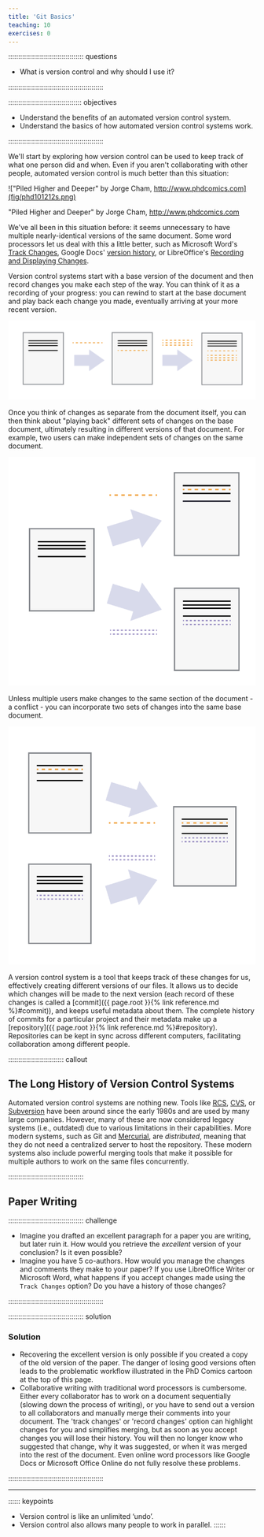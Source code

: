 ```yaml
---
title: 'Git Basics'
teaching: 10
exercises: 0
---
```


:::::::::::::::::::::::::::::::::::::: questions 

- What is version control and why should I use it?

::::::::::::::::::::::::::::::::::::::::::::::::

::::::::::::::::::::::::::::::::::::: objectives

- Understand the benefits of an automated version control system.
- Understand the basics of how automated version control systems work.

::::::::::::::::::::::::::::::::::::::::::::::::

We'll start by exploring how version control can be used
to keep track of what one person did and when.
Even if you aren't collaborating with other people,
automated version control is much better than this situation:

!["Piled Higher and Deeper" by Jorge Cham, http://www.phdcomics.com](fig/phd101212s.png)

"Piled Higher and Deeper" by Jorge Cham, http://www.phdcomics.com

We've all been in this situation before: it seems unnecessary to have
multiple nearly-identical versions of the same document. Some word
processors let us deal with this a little better, such as Microsoft
Word's 
[Track Changes](https://support.office.com/en-us/article/Track-changes-in-Word-197ba630-0f5f-4a8e-9a77-3712475e806a), 
Google Docs' [version history](https://support.google.com/docs/answer/190843?hl=en), or 
LibreOffice's [Recording and Displaying Changes](https://help.libreoffice.org/Common/Recording_and_Displaying_Changes).

Version control systems start with a base version of the document and
then record changes you make each step of the way. You can
think of it as a recording of your progress: you can rewind to start at the base
document and play back each change you made, eventually arriving at your
more recent version.

![Changes Are Saved Sequentially](fig/play-changes.svg)

Once you think of changes as separate from the document itself, you
can then think about "playing back" different sets of changes on the base document, ultimately
resulting in different versions of that document. For example, two users can make independent
sets of changes on the same document. 

![Different Versions Can be Saved](fig/versions.svg)

Unless multiple users make changes to the same section of the document - a conflict - you can 
incorporate two sets of changes into the same base document.

![Multiple Versions Can be Merged](fig/merge.svg)

A version control system is a tool that keeps track of these changes for us,
effectively creating different versions of our files. It allows us to decide
which changes will be made to the next version (each record of these changes is
called a [commit]({{ page.root }}{% link reference.md %}#commit)), and keeps useful metadata
about them. The complete history of commits for a particular project and their
metadata make up a [repository]({{ page.root }}{% link reference.md %}#repository).
Repositories can be kept in sync across different computers, facilitating
collaboration among different people.

:::::::::::::::::::::::::::: callout

## The Long History of Version Control Systems

Automated version control systems are nothing new.
Tools like [RCS](https://en.wikipedia.org/wiki/Revision_Control_System), [CVS](https://en.wikipedia.org/wiki/Concurrent_Versions_System), or [Subversion](https://en.wikipedia.org/wiki/Apache_Subversion) have been around since the early 1980s and are used by many large companies. However, many of these are now considered legacy systems (i.e., outdated) due to various  limitations in their capabilities. More modern systems, such as Git and [Mercurial](https://swcarpentry.github.io/hg-novice/), are *distributed*, meaning that they do not need a centralized server to host the repository. These modern systems also include powerful  merging tools that make it possible for multiple authors to work on the same files concurrently.

::::::::::::::::::::::::::::::::::::::


## Paper Writing

:::::::::::::::::::::::::::::::::::::: challenge

- Imagine you drafted an excellent paragraph for a paper you are writing, but later ruin it. How would you retrieve the *excellent* version of your conclusion? Is it even possible?
- Imagine you have 5 co-authors. How would you manage the changes and comments they make to your paper?  If you use LibreOffice Writer or Microsoft Word, what happens if you accept changes made using the `Track Changes` option? Do you have a history of those changes?

::::::::::::::::::::::::::::::::::::::::::::::::

:::::::::::::::::::::::::::::::::::::: solution

### Solution


- Recovering the excellent version is only possible if you created a copy of the old version of the paper. The danger of losing good versions often leads to the problematic workflow illustrated in the PhD Comics cartoon at the top of this page.
- Collaborative writing with traditional word processors is cumbersome. Either every collaborator has to work on a document sequentially (slowing down the process of writing), or you have to send out a version to all collaborators and manually merge their comments into your document. The 'track changes' or 'record changes' option can highlight changes for you and simplifies merging, but as soon as you accept changes you will lose their history. You will then no longer know who suggested that change, why it was suggested, or when it was merged into the rest of the document. Even online word processors like Google Docs or Microsoft Office Online do not fully resolve these problems.

::::::::::::::::::::::::::::::::::::::::::::::::

---


:::::: keypoints
 - Version control is like an unlimited ‘undo’.
 - Version control also allows many people to work in parallel.
::::::

